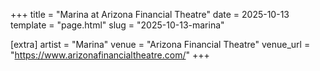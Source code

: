 +++
title = "Marina at Arizona Financial Theatre"
date = 2025-10-13
template = "page.html"
slug = "2025-10-13-marina"

[extra]
artist = "Marina"
venue = "Arizona Financial Theatre"
venue_url = "https://www.arizonafinancialtheatre.com/"
+++
